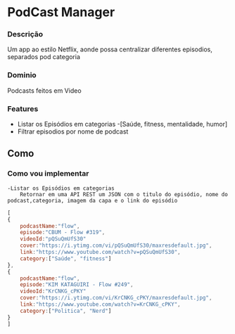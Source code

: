 # PodCast Manager

### Descrição

Um app ao estilo Netflix, aonde possa centralizar diferentes episodios, separados pod categoria

### Dominio

Podcasts feitos em Video

### Features

 - Listar os Episódios em categorias
    -[Saúde, fitness, mentalidade, humor]
 - Filtrar episodios por nome de podcast

## Como

### Como vou implementar
    
    -Listar os Episódios em categorias
        Retornar em uma API REST um JSON com o titulo do episódio, nome do podcast,categoria, imagem da capa e o link do episódio

```js
[
{
    podcastName:"flow",
    episode:"CBUM - Flow #319",
    videoId:"pQSuQmUfS30"
    cover:"https://i.ytimg.com/vi/pQSuQmUfS30/maxresdefault.jpg",
    link:"https://www.youtube.com/watch?v=pQSuQmUfS30",
    category:["Saúde", "fitness"]
},
{
    podcastName:"flow",
    episode:"KIM KATAGUIRI - Flow #249",
    videoId:"KrCNKG_cPKY"
    cover:"https://i.ytimg.com/vi/KrCNKG_cPKY/maxresdefault.jpg",
    link:"https://www.youtube.com/watch?v=KrCNKG_cPKY",
    category:["Politica", "Nerd"]
}
]
```